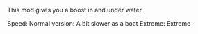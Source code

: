 This mod gives you a boost in and under water. 

Speed:
Normal version: A bit slower as a boat
Extreme: Extreme